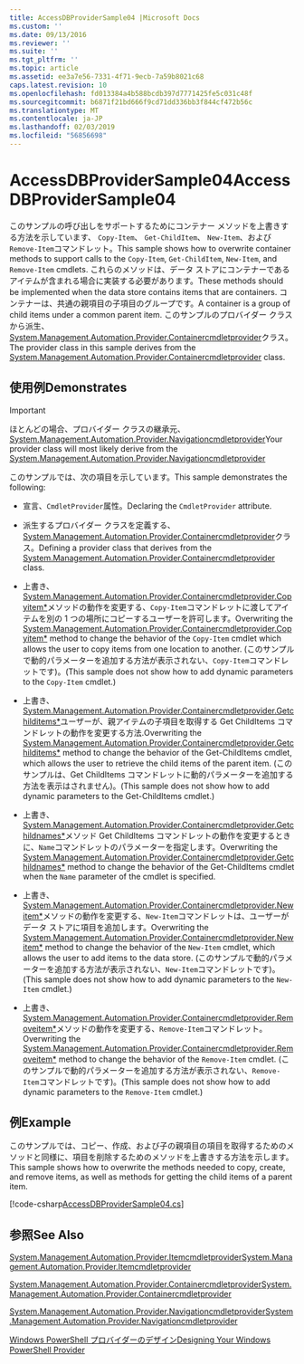 ```yaml
---
title: AccessDBProviderSample04 |Microsoft Docs
ms.custom: ''
ms.date: 09/13/2016
ms.reviewer: ''
ms.suite: ''
ms.tgt_pltfrm: ''
ms.topic: article
ms.assetid: ee3a7e56-7331-4f71-9ecb-7a59b8021c68
caps.latest.revision: 10
ms.openlocfilehash: fd013384a4b588bcdb397d7771425fe5c031c48f
ms.sourcegitcommit: b6871f21bd666f9cd71dd336bb3f844cf472b56c
ms.translationtype: MT
ms.contentlocale: ja-JP
ms.lasthandoff: 02/03/2019
ms.locfileid: "56856698"
---
```

# <a name="accessdbprovidersample04"></a><span data-ttu-id="518e8-102">AccessDBProviderSample04</span><span class="sxs-lookup"><span data-stu-id="518e8-102">AccessDBProviderSample04</span></span>

<span data-ttu-id="518e8-103">このサンプルの呼び出しをサポートするためにコンテナー メソッドを上書きする方法を示しています、 `Copy-Item`、 `Get-ChildItem`、 `New-Item`、および`Remove-Item`コマンドレット。</span><span class="sxs-lookup"><span data-stu-id="518e8-103">This sample shows how to overwrite container methods to support calls to the `Copy-Item`, `Get-ChildItem`, `New-Item`, and `Remove-Item` cmdlets.</span></span> <span data-ttu-id="518e8-104">これらのメソッドは、データ ストアにコンテナーであるアイテムが含まれる場合に実装する必要があります。</span><span class="sxs-lookup"><span data-stu-id="518e8-104">These methods should be implemented when the data store contains items that are containers.</span></span> <span data-ttu-id="518e8-105">コンテナーは、共通の親項目の子項目のグループです。</span><span class="sxs-lookup"><span data-stu-id="518e8-105">A container is a group of child items under a common parent item.</span></span> <span data-ttu-id="518e8-106">このサンプルのプロバイダー クラスから派生、 [System.Management.Automation.Provider.Containercmdletprovider](/dotnet/api/System.Management.Automation.Provider.ContainerCmdletProvider)クラス。</span><span class="sxs-lookup"><span data-stu-id="518e8-106">The provider class in this sample derives from the [System.Management.Automation.Provider.Containercmdletprovider](/dotnet/api/System.Management.Automation.Provider.ContainerCmdletProvider) class.</span></span>

## <a name="demonstrates"></a><span data-ttu-id="518e8-107">使用例</span><span class="sxs-lookup"><span data-stu-id="518e8-107">Demonstrates</span></span>

> [!IMPORTANT]
> <span data-ttu-id="518e8-108">ほとんどの場合、プロバイダー クラスの継承元、 [System.Management.Automation.Provider.Navigationcmdletprovider](/dotnet/api/System.Management.Automation.Provider.NavigationCmdletProvider)</span><span class="sxs-lookup"><span data-stu-id="518e8-108">Your provider class will most likely derive from the [System.Management.Automation.Provider.Navigationcmdletprovider](/dotnet/api/System.Management.Automation.Provider.NavigationCmdletProvider)</span></span>

<span data-ttu-id="518e8-109">このサンプルでは、次の項目を示しています。</span><span class="sxs-lookup"><span data-stu-id="518e8-109">This sample demonstrates the following:</span></span>

- <span data-ttu-id="518e8-110">宣言、`CmdletProvider`属性。</span><span class="sxs-lookup"><span data-stu-id="518e8-110">Declaring the `CmdletProvider` attribute.</span></span>

- <span data-ttu-id="518e8-111">派生するプロバイダー クラスを定義する、 [System.Management.Automation.Provider.Containercmdletprovider](/dotnet/api/System.Management.Automation.Provider.ContainerCmdletProvider)クラス。</span><span class="sxs-lookup"><span data-stu-id="518e8-111">Defining a provider class that derives from the [System.Management.Automation.Provider.Containercmdletprovider](/dotnet/api/System.Management.Automation.Provider.ContainerCmdletProvider) class.</span></span>

- <span data-ttu-id="518e8-112">上書き、 [System.Management.Automation.Provider.Containercmdletprovider.Copyitem\*](/dotnet/api/System.Management.Automation.Provider.ContainerCmdletProvider.CopyItem)メソッドの動作を変更する、`Copy-Item`コマンドレットに渡してアイテムを別の 1 つの場所にコピーするユーザーを許可します。</span><span class="sxs-lookup"><span data-stu-id="518e8-112">Overwriting the [System.Management.Automation.Provider.Containercmdletprovider.Copyitem\*](/dotnet/api/System.Management.Automation.Provider.ContainerCmdletProvider.CopyItem) method to change the behavior of the `Copy-Item` cmdlet which allows the user to copy items from one location to another.</span></span> <span data-ttu-id="518e8-113">(このサンプルで動的パラメーターを追加する方法が表示されない、`Copy-Item`コマンドレットです)。</span><span class="sxs-lookup"><span data-stu-id="518e8-113">(This sample does not show how to add dynamic parameters to the `Copy-Item` cmdlet.)</span></span>

- <span data-ttu-id="518e8-114">上書き、 [System.Management.Automation.Provider.Containercmdletprovider.Getchilditems\*](/dotnet/api/System.Management.Automation.Provider.ContainerCmdletProvider.GetChildItems)ユーザーが、親アイテムの子項目を取得する Get ChildItems コマンドレットの動作を変更する方法.</span><span class="sxs-lookup"><span data-stu-id="518e8-114">Overwriting the [System.Management.Automation.Provider.Containercmdletprovider.Getchilditems\*](/dotnet/api/System.Management.Automation.Provider.ContainerCmdletProvider.GetChildItems) method to change the behavior of the Get-ChildItems cmdlet, which allows the user to retrieve the child items of the parent item.</span></span> <span data-ttu-id="518e8-115">(このサンプルは、Get ChildItems コマンドレットに動的パラメーターを追加する方法を表示はされません)。</span><span class="sxs-lookup"><span data-stu-id="518e8-115">(This sample does not show how to add dynamic parameters to the Get-ChildItems cmdlet.)</span></span>

- <span data-ttu-id="518e8-116">上書き、 [System.Management.Automation.Provider.Containercmdletprovider.Getchildnames\*](/dotnet/api/System.Management.Automation.Provider.ContainerCmdletProvider.GetChildNames)メソッド Get ChildItems コマンドレットの動作を変更するときに、`Name`コマンドレットのパラメーターを指定します。</span><span class="sxs-lookup"><span data-stu-id="518e8-116">Overwriting the [System.Management.Automation.Provider.Containercmdletprovider.Getchildnames\*](/dotnet/api/System.Management.Automation.Provider.ContainerCmdletProvider.GetChildNames) method to change the behavior of the Get-ChildItems cmdlet when the `Name` parameter of the cmdlet is specified.</span></span>

- <span data-ttu-id="518e8-117">上書き、 [System.Management.Automation.Provider.Containercmdletprovider.Newitem\*](/dotnet/api/System.Management.Automation.Provider.ContainerCmdletProvider.NewItem)メソッドの動作を変更する、`New-Item`コマンドレットは、ユーザーがデータ ストアに項目を追加します。</span><span class="sxs-lookup"><span data-stu-id="518e8-117">Overwriting the [System.Management.Automation.Provider.Containercmdletprovider.Newitem\*](/dotnet/api/System.Management.Automation.Provider.ContainerCmdletProvider.NewItem) method to change the behavior of the `New-Item` cmdlet, which allows the user to add items to the data store.</span></span> <span data-ttu-id="518e8-118">(このサンプルで動的パラメーターを追加する方法が表示されない、`New-Item`コマンドレットです)。</span><span class="sxs-lookup"><span data-stu-id="518e8-118">(This sample does not show how to add dynamic parameters to the `New-Item` cmdlet.)</span></span>

- <span data-ttu-id="518e8-119">上書き、 [System.Management.Automation.Provider.Containercmdletprovider.Removeitem\*](/dotnet/api/System.Management.Automation.Provider.ContainerCmdletProvider.RemoveItem)メソッドの動作を変更する、`Remove-Item`コマンドレット。</span><span class="sxs-lookup"><span data-stu-id="518e8-119">Overwriting the [System.Management.Automation.Provider.Containercmdletprovider.Removeitem\*](/dotnet/api/System.Management.Automation.Provider.ContainerCmdletProvider.RemoveItem) method to change the behavior of the `Remove-Item` cmdlet.</span></span> <span data-ttu-id="518e8-120">(このサンプルで動的パラメーターを追加する方法が表示されない、`Remove-Item`コマンドレットです)。</span><span class="sxs-lookup"><span data-stu-id="518e8-120">(This sample does not show how to add dynamic parameters to the `Remove-Item` cmdlet.)</span></span>

## <a name="example"></a><span data-ttu-id="518e8-121">例</span><span class="sxs-lookup"><span data-stu-id="518e8-121">Example</span></span>

<span data-ttu-id="518e8-122">このサンプルでは、コピー、作成、および子の親項目の項目を取得するためのメソッドと同様に、項目を削除するためのメソッドを上書きする方法を示します。</span><span class="sxs-lookup"><span data-stu-id="518e8-122">This sample shows how to overwrite the methods needed to copy, create, and remove items, as well as methods for getting the child items of a parent item.</span></span>

[!code-csharp[AccessDBProviderSample04.cs](../../powershell-sdk-samples/SDK-2.0/csharp/AccessDBProviderSample06/AccessDBProviderSample06.cs#L11-L1635 "AccessDBProviderSample04.cs")]

## <a name="see-also"></a><span data-ttu-id="518e8-123">参照</span><span class="sxs-lookup"><span data-stu-id="518e8-123">See Also</span></span>

[<span data-ttu-id="518e8-124">System.Management.Automation.Provider.Itemcmdletprovider</span><span class="sxs-lookup"><span data-stu-id="518e8-124">System.Management.Automation.Provider.Itemcmdletprovider</span></span>](/dotnet/api/System.Management.Automation.Provider.ItemCmdletProvider)

[<span data-ttu-id="518e8-125">System.Management.Automation.Provider.Containercmdletprovider</span><span class="sxs-lookup"><span data-stu-id="518e8-125">System.Management.Automation.Provider.Containercmdletprovider</span></span>](/dotnet/api/System.Management.Automation.Provider.ContainerCmdletProvider)

[<span data-ttu-id="518e8-126">System.Management.Automation.Provider.Navigationcmdletprovider</span><span class="sxs-lookup"><span data-stu-id="518e8-126">System.Management.Automation.Provider.Navigationcmdletprovider</span></span>](/dotnet/api/System.Management.Automation.Provider.NavigationCmdletProvider)

[<span data-ttu-id="518e8-127">Windows PowerShell プロバイダーのデザイン</span><span class="sxs-lookup"><span data-stu-id="518e8-127">Designing Your Windows PowerShell Provider</span></span>](./provider-types.md)
